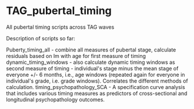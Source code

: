 # TAG_pubertal_timing
All pubertal timing scripts across TAG waves

Description of scripts so far:

Puberty_timing_all - combine all measures of pubertal stage, calculate residuals based on lm with age for first measure of timing
dynamic_timing_windows - also calculate dynamic timing windows as second measure of timing - individual's stage minus the mean stage of everyone +/- 6 months, i.e., age windows (repeated again for everyone in individual's grade, i.e. grade windows). Correlates the different methods of calculation.
timing_psychopathology_SCA - A specification curve analysis that includes various timing measures as predictors of cross-sectional and longitudinal psychopathology outcomes.
